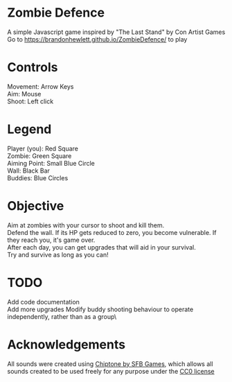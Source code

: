 # Zombie Defence
 A simple Javascript game inspired by "The Last Stand" by Con Artist Games\
Go to https://brandonhewlett.github.io/ZombieDefence/ to play

# Controls
Movement: Arrow Keys\
Aim: Mouse\
Shoot: Left click

# Legend
Player (you): Red Square\
Zombie: Green Square\
Aiming Point: Small Blue Circle\
Wall: Black Bar\
Buddies: Blue Circles

# Objective
Aim at zombies with your cursor to shoot and kill them.\
Defend the wall. If its HP gets reduced to zero, you become vulnerable. If they reach you, it's game over.\
After each day, you can get upgrades that will aid in your survival.\
Try and survive as long as you can!

# TODO
Add code documentation\
Add more upgrades
Modify buddy shooting behaviour to operate independently, rather than as a group\

# Acknowledgements
All sounds were created using [Chiptone by SFB Games](https://sfbgames.itch.io/chiptone), which allows all sounds created to be used freely for any purpose under the [CC0 license](https://creativecommons.org/publicdomain/zero/1.0/)
